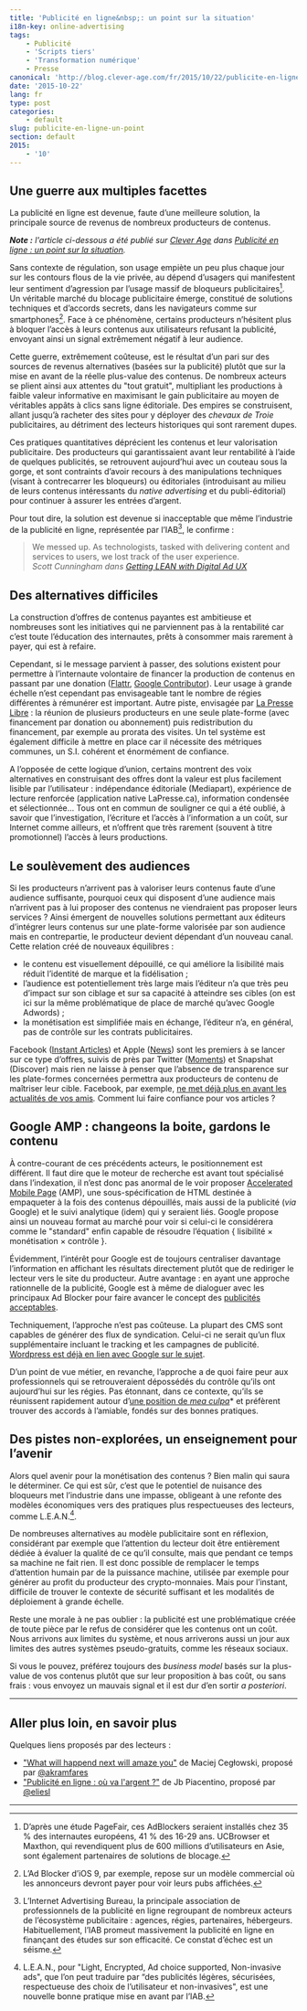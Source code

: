 ```yaml
---
title: 'Publicité en ligne&nbsp;: un point sur la situation'
i18n-key: online-advertising
tags:
    - Publicité
    - 'Scripts tiers'
    - 'Transformation numérique'
    - Presse
canonical: 'http://blog.clever-age.com/fr/2015/10/22/publicite-en-ligne-un-point-sur-la-situation/'
date: '2015-10-22'
lang: fr
type: post
categories:
    - default
slug: publicite-en-ligne-un-point
section: default
2015:
    - '10'
---
```


## Une guerre aux multiples facettes

La publicité en ligne est devenue, faute d’une meilleure solution, la principale source de revenus de nombreux producteurs de contenus.

<!-- more -->

<em class="canonical">**Note&nbsp;:** l'article ci-dessous a été publié sur [Clever Age](http://www.clever-age.com/fr/) dans [Publicité en ligne&nbsp;: un point sur la situation](http://blog.clever-age.com/fr/2015/10/22/publicite-en-ligne-un-point-sur-la-situation/).</em>

Sans contexte de régulation, son usage empiète un peu plus chaque jour sur les contours flous de la vie privée, au dépend d’usagers qui manifestent leur sentiment d’agression par l’usage massif de bloqueurs publicitaires[^chiffres]. Un véritable marché du blocage publicitaire émerge, constitué de solutions techniques et d’accords secrets, dans les navigateurs comme sur smartphones[^mobile]. Face à ce phénomène, certains producteurs n’hésitent plus à bloquer l’accès à leurs contenus aux utilisateurs refusant la publicité, envoyant ainsi un signal extrêmement négatif à leur audience.

[^chiffres]: D’après une étude PageFair, ces AdBlockers seraient installés chez 35 % des internautes européens, 41 % des 16-29 ans. UCBrowser et Maxthon, qui revendiquent plus de 600 millions d’utilisateurs en Asie, sont également partenaires de solutions de blocage.

[^mobile]: L’Ad Blocker d’iOS 9, par exemple, repose sur un modèle commercial où les annonceurs devront payer pour voir leurs pubs affichées.

Cette guerre, extrêmement coûteuse, est le résultat d’un pari sur des sources de revenus alternatives (basées sur la publicité) plutôt que sur la mise en avant de la réelle plus-value des contenus. De nombreux acteurs se plient ainsi aux attentes du "tout gratuit", multipliant les productions à faible valeur informative en maximisant le gain publicitaire au moyen de véritables appâts à clics sans ligne éditoriale. Des empires se construisent, allant jusqu’à racheter des sites pour y déployer des *chevaux de Troie* publicitaires, au détriment des lecteurs historiques qui sont rarement dupes.

Ces pratiques quantitatives déprécient les contenus et leur valorisation publicitaire. Des producteurs qui garantissaient avant leur rentabilité à l’aide de quelques publicités, se retrouvent aujourd’hui avec un couteau sous la gorge, et sont contraints d’avoir recours à des manipulations techniques (visant à contrecarrer les bloqueurs) ou éditoriales (introduisant au milieu de leurs contenus intéressants du <em lang="en">native advertising</em> et du publi-éditorial) pour continuer à assurer les entrées d’argent.

Pour tout dire, la solution est devenue si inacceptable que même l’industrie de la publicité en ligne, représentée par l’IAB[^IAB], le confirme :

> We messed up. As technologists, tasked with delivering content and services to users, we lost track of the user experience.  
> <cite>Scott Cunningham dans <a href="http://www.iab.com/news/lean/">Getting LEAN with Digital Ad UX</a></cite>

[^IAB]: L’Internet Advertising Bureau, la principale association de professionnels de la publicité en ligne regroupant de nombreux acteurs de l’écosystème publicitaire : agences, régies, partenaires, hébergeurs. Habituellement, l’IAB promeut massivement la publicité en ligne en finançant des études sur son efficacité. Ce constat d’échec est un séisme.

## Des alternatives difficiles

La construction d’offres de contenus payantes est ambitieuse et nombreuses sont les initiatives qui ne parviennent pas à la rentabilité car c’est toute l’éducation des internautes, prêts à consommer mais rarement à payer, qui est à refaire.

Cependant, si le message parvient à passer, des solutions existent pour permettre à l’internaute volontaire de financer la production de contenus en passant par une donation ([Flattr](https://flattr.com/), [Google Contributor](https://www.google.com/contributor/welcome/)). Leur usage à grande échelle n’est cependant pas envisageable tant le nombre de régies différentes à rémunérer est important. Autre piste, envisagée par [La Presse Libre](https://medium.com/@presse_libre) : la réunion de plusieurs producteurs en une seule plate-forme (avec financement par donation ou abonnement) puis redistribution du financement, par exemple au prorata des visites. Un tel système est également difficile à mettre en place car il nécessite des métriques communes, un S.I. cohérent et énormément de confiance.

A l’opposée de cette logique d’union, certains montrent des voix alternatives en construisant des offres dont la valeur est plus facilement lisible par l’utilisateur : indépendance éditoriale (Mediapart), expérience de lecture renforcée (application native LaPresse.ca), information condensée et sélectionnée... Tous ont en commun de souligner ce qui a été oublié, à savoir que l’investigation, l’écriture et l’accès à l’information a un coût, sur Internet comme ailleurs, et n’offrent que très rarement (souvent à titre promotionnel) l’accès à leurs productions.

## Le soulèvement des audiences

Si les producteurs n’arrivent pas à valoriser leurs contenus faute d’une audience suffisante, pourquoi ceux qui disposent d’une audience mais n’arrivent pas à lui proposer des contenus ne viendraient pas proposer leurs services ? Ainsi émergent de nouvelles solutions permettant aux éditeurs d’intégrer leurs contenus sur une plate-forme valorisée par son audience mais en contrepartie, le producteur devient dépendant d’un nouveau canal. Cette relation créé de nouveaux équilibres :

* le contenu est visuellement dépouillé, ce qui améliore la lisibilité mais réduit l’identité de marque et la fidélisation ;
* l’audience est potentiellement très large mais l’éditeur n’a que très peu d’impact sur son ciblage et sur sa capacité à atteindre ses cibles (on est ici sur la même problématique de place de marché qu’avec Google Adwords) ;
* la monétisation est simplifiée mais en échange, l’éditeur n’a, en général, pas de contrôle sur les contrats publicitaires.

Facebook ([Instant Articles](https://instantarticles.fb.com/)) et Apple ([News](http://www.apple.com/news/)) sont les premiers à se lancer sur ce type d’offres, suivis de près par Twitter ([Moments](https://about.twitter.com/moments)) et Snapshat (Discover) mais rien ne laisse à penser que l’absence de transparence sur les plate-formes concernées permettra aux producteurs de contenu de maîtriser leur cible. Facebook, par exemple, [ne met déjà plus en avant les actualités de vos amis](http://lexpansion.lexpress.fr/high-tech/les-fantomes-de-facebook-ces-amis-dont-on-ne-recoit-plus-les-messages_1499174.html)*.* Comment lui faire confiance pour vos articles ?

## Google AMP : changeons la boite, gardons le contenu

À contre-courant de ces précédents acteurs, le positionnement est différent. Il faut dire que le moteur de recherche est avant tout spécialisé dans l’indexation, il n’est donc pas anormal de le voir proposer [Accelerated Mobile Page](https://www.ampproject.org/) (AMP), une sous-spécification de HTML destinée à empaqueter à la fois des contenus dépouillés, mais aussi de la publicité (<em>via</em> Google) et le suivi analytique (idem) qui y seraient liés. Google propose ainsi un nouveau format au marché pour voir si celui-ci le considérera comme le "standard" enfin capable de résoudre l’équation { lisibilité × monétisation × contrôle }.

Évidemment, l’intérêt pour Google est de toujours centraliser davantage l’information en affichant les résultats directement plutôt que de rediriger le lecteur vers le site du producteur. Autre avantage : en ayant une approche rationnelle de la publicité, Google est à même de dialoguer avec les principaux Ad Blocker pour faire avancer le concept des [publicités acceptables](https://acceptableads.org/).

Techniquement, l’approche n’est pas coûteuse. La plupart des CMS sont capables de générer des flux de syndication. Celui-ci ne serait qu’un flux supplémentaire incluant le tracking et les campagnes de publicité. [Wordpress est déjà en lien avec Google sur le sujet](https://vip.wordpress.com/2015/10/07/mobile-web/).

D’un point de vue métier, en revanche, l’approche a de quoi faire peur aux professionnels qui se retrouveraient dépossédés du contrôle qu’ils ont aujourd’hui sur les régies. Pas étonnant, dans ce contexte, qu’ils se réunissent rapidement autour d’[une position de *mea culpa*](http://www.iab.com/news/lean/)* et préfèrent trouver des accords à l’amiable, fondés sur des bonnes pratiques.

## Des pistes non-explorées, un enseignement pour l’avenir

Alors quel avenir pour la monétisation des contenus ? Bien malin qui saura le déterminer. Ce qui est sûr, c’est que le potentiel de nuisance des bloqueurs met l’industrie dans une impasse, obligeant à une refonte des modèles économiques vers des pratiques plus respectueuses des lecteurs, comme L.E.A.N.[^lean].

[^lean]: L.E.A.N., pour "Light, Encrypted, Ad choice supported, Non-invasive ads", que l’on peut traduire par “des publicités légères, sécurisées, respectueuse des choix de l’utilisateur et non-invasives", est une nouvelle bonne pratique mise en avant par l’IAB.

De nombreuses alternatives au modèle publicitaire sont en réflexion, considérant par exemple que l’attention du lecteur doit être entièrement dédiée à évaluer la qualité de ce qu’il consulte, mais que pendant ce temps sa machine ne fait rien. Il est donc possible de remplacer le temps d’attention humain par de la puissance machine, utilisée par exemple pour générer au profit du producteur des crypto-monnaies. Mais pour l’instant, difficile de trouver le contexte de sécurité suffisant et les modalités de déploiement à grande échelle.

Reste une morale à ne pas oublier : la publicité est une problématique créée de toute pièce par le refus de considérer que les contenus ont un coût. Nous arrivons aux limites du système, et nous arriverons aussi un jour aux limites des autres systèmes pseudo-gratuits, comme les réseaux sociaux.

Si vous le pouvez, préférez toujours des *business model* basés sur la plus-value de vos contenus plutôt que sur leur proposition à bas coût, ou sans frais : vous envoyez un mauvais signal et il est dur d’en sortir *a posteriori*.

***

## Aller plus loin, en savoir plus

Quelques liens proposés par des lecteurs :

* ["What will happend next will amaze you"](http://idlewords.com/talks/what_happens_next_will_amaze_you.htm) de Maciej Cegłowski, proposé par [@akramfares](https://twitter.com/akramfares)
* ["Publicité en ligne : où va l'argent ?"](https://piacentino.com/jb/2015/publicite-en-ligne-ou-va-largent) de Jb Piacentino, proposé par [@eliesl](https://twitter.com/eliesl)

***
